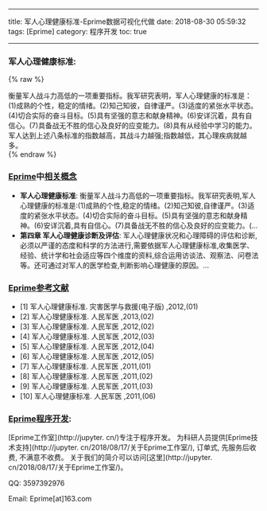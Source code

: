 
---
title: 军人心理健康标准-Eprime数据可视化代做
date: 2018-08-30 05:59:32
tags: [Eprime]
category: 程序开发
toc: true

---



<span></span>
<!-- more -->



### 军人心理健康标准:

{% raw %}
<div class="p1">衡量军人战斗力高低的一项重要指标。我军研究表明，军人心理健康的标准是：(1)成熟的个性，稳定的情绪。(2)知己知彼，自律谨严。(3)适度的紧张水平状态。(4)切合实际的奋斗目标。(5)具有坚强的意志和献身精神。(6)安详沉着，具有自信心。(7)具备战无不胜的信心及良好的应变能力。(8)具有从经验中学习的能力。军人达到上述八条标准的指数越高，其战斗力越强;指数越低，其心理疾病就越多。</div>
{% endraw %}



### [Eprime](/tags/Eprime/)中[相关概念](/categories/程序开发)

- **军人心理健康标准**: 衡量军人战斗力高低的一项重要指标。我军研究表明,军人心理健康的标准是:(1)成熟的个性,稳定的情绪。(2)知己知彼,自律谨严。(3)适度的紧张水平状态。(4)切合实际的奋斗目标。(5)具有坚强的意志和献身精神。(6)安详沉着,具有自信心。(7)具备战无不胜的信心及良好的应变能力。(...
- **第四章 军人心理健康诊断及评估**: 军人心理健康状况和心理障碍的评估和诊断,必须以严谨的态度和科学的方法进行,需要依据军人心理健康标准,收集医学、经验、统计学和社会适应等四个维度的资料,综合运用访谈法、观察法、问卷法等。还可通过对军人的医学检查,判断影响心理健康的原因。...


### [Eprime](/tags/Eprime/)[参考文献](/categories/程序开发/)

- [1]   军人心理健康标准. 灾害医学与救援(电子版) ,2012,(01)
- [2]   军人心理健康标准. 人民军医 ,2013,(02)
- [3]   军人心理健康标准. 人民军医 ,2012,(02)
- [4]   军人心理健康标准. 人民军医 ,2012,(03)
- [5]   军人心理健康标准. 人民军医 ,2012,(04)
- [6]   军人心理健康标准. 人民军医 ,2012,(05)
- [7]   军人心理健康标准. 人民军医 ,2011,(01)
- [8]   军人心理健康标准. 人民军医 ,2011,(02)
- [9]   军人心理健康标准. 人民军医 ,2011,(03)
- [10]   军人心理健康标准. 人民军医 ,2011,(06)


### [Eprime](/tags/Eprime/)[程序开发](/categories/程序开发/):
[Eprime工作室](http://jupyter. cn/)专注于程序开发。
为科研人员提供[Eprime技术支持](http://jupyter. cn/2018/08/17/关于Eprime工作室/), 订单式, 先服务后收费, 不满意不收费。
关于我们的简介可以访问[这里](http://jupyter. cn/2018/08/17/关于Eprime工作室/)。

QQ: 3597392976

Email: Eprime[at]163.com


